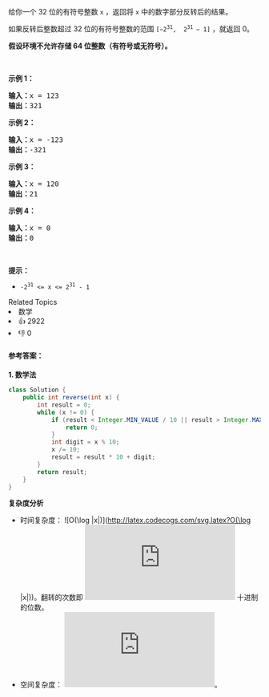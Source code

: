 <p>给你一个 32 位的有符号整数 <code>x</code> ，返回将 <code>x</code> 中的数字部分反转后的结果。</p>

<p>如果反转后整数超过 32 位的有符号整数的范围 <code>[−2<sup>31</sup>,  2<sup>31 </sup>− 1]</code> ，就返回 0。</p>
<strong>假设环境不允许存储 64 位整数（有符号或无符号）。</strong>

<p> </p>

<p><strong>示例 1：</strong></p>

<pre>
<strong>输入：</strong>x = 123
<strong>输出：</strong>321
</pre>

<p><strong>示例 2：</strong></p>

<pre>
<strong>输入：</strong>x = -123
<strong>输出：</strong>-321
</pre>

<p><strong>示例 3：</strong></p>

<pre>
<strong>输入：</strong>x = 120
<strong>输出：</strong>21
</pre>

<p><strong>示例 4：</strong></p>

<pre>
<strong>输入：</strong>x = 0
<strong>输出：</strong>0
</pre>

<p> </p>

<p><strong>提示：</strong></p>

<ul>
	<li><code>-2<sup>31</sup> <= x <= 2<sup>31</sup> - 1</code></li>
</ul>
<div><div>Related Topics</div><div><li>数学</li></div></div><div><li>👍 2922</li><li>👎 0</li></div>



#### **参考答案：**

**1. 数学法**

```java
class Solution {
    public int reverse(int x) {
        int result = 0;
        while (x != 0) {
            if (result < Integer.MIN_VALUE / 10 || result > Integer.MAX_VALUE / 10) {
                return 0;
            }
            int digit = x % 10;
            x /= 10;
            result = result * 10 + digit;
        }
        return result;
    }
}
```

**复杂度分析**

- 时间复杂度： ![O(\log |x|)](http://latex.codecogs.com/svg.latex?O(\log |x|))。翻转的次数即 ![x](http://latex.codecogs.com/svg.latex?x) 十进制的位数。
- 空间复杂度： ![O(1)](http://latex.codecogs.com/svg.latex?O(1))。

